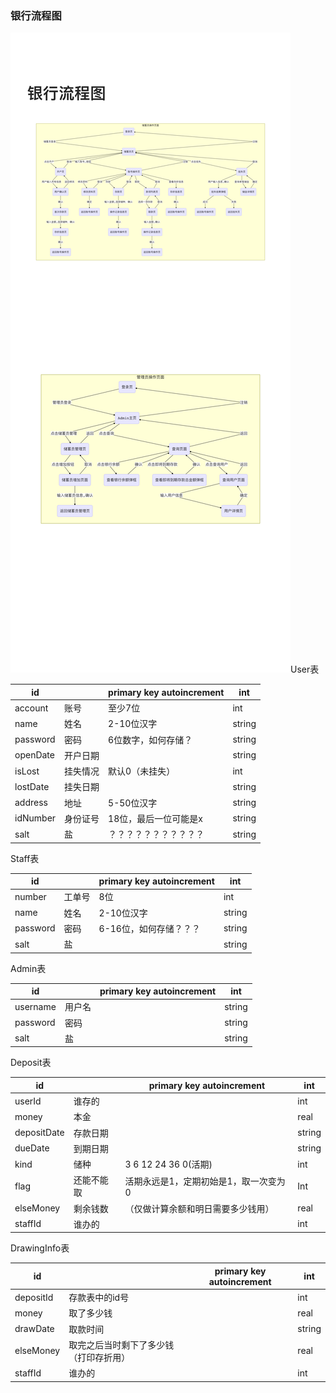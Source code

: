 ### 银行流程图

![](https://github.com/youxiho1/Bank/blob/master/bank_flow.png?raw=true)User表

| id       |          | primary key autoincrement | int    |
| -------- | -------- | ------------------------- | ------ |
| account  | 账号     | 至少7位                   | int    |
| name     | 姓名     | 2-10位汉字                | string |
| password | 密码     | 6位数字，如何存储？       | string |
| openDate | 开户日期 |                           | string |
| isLost   | 挂失情况 | 默认0（未挂失）           | int    |
| lostDate | 挂失日期 |                           | string |
| address  | 地址     | 5-50位汉字                | string |
| idNumber | 身份证号 | 18位，最后一位可能是x     | string |
| salt     | 盐       | ？？？？？？？？？？？    | string |

Staff表

| id       |        | primary key autoincrement | int    |
| -------- | ------ | ------------------------- | ------ |
| number   | 工单号 | 8位                       | int    |
| name     | 姓名   | 2-10位汉字                | string |
| password | 密码   | 6-16位，如何存储？？？    | string |
| salt     | 盐     |                           | string |

Admin表

| id       |        | primary key autoincrement | int    |
| -------- | ------ | ------------------------- | ------ |
| username | 用户名 |                           | string |
| password | 密码   |                           | string |
| salt     | 盐     |                           | string |

Deposit表

| id          |            | primary key autoincrement             | int    |
| ----------- | ---------- | ------------------------------------- | ------ |
| userId      | 谁存的     |                                       | int    |
| money       | 本金       |                                       | real   |
| depositDate | 存款日期   |                                       | string |
| dueDate     | 到期日期   |                                       | string |
| kind        | 储种       | 3 6 12 24 36      0(活期)             | int    |
| flag        | 还能不能取 | 活期永远是1，定期初始是1，取一次变为0 | Int    |
| elseMoney   | 剩余钱数   | （仅做计算余额和明日需要多少钱用）    | real   |
| staffId     | 谁办的     |                                       | int    |

DrawingInfo表

| id        |                                        | primary key autoincrement | int    |
| --------- | -------------------------------------- | ------------------------- | ------ |
| depositId | 存款表中的id号                         |                           | int    |
| money     | 取了多少钱                             |                           | real   |
| drawDate  | 取款时间                               |                           | string |
| elseMoney | 取完之后当时剩下了多少钱（打印存折用） |                           | real   |
| staffId   | 谁办的                                 |                           | int    |

